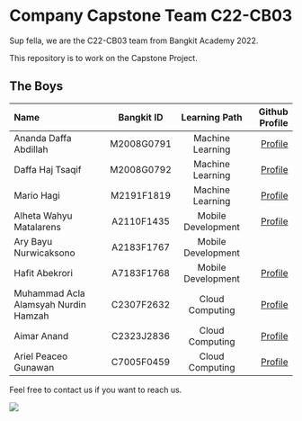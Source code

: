 # Company Capstone Team C22-CB03

Sup fella, we are the C22-CB03 team from Bangkit Academy 2022.

This repository is to work on the Capstone Project.

## The Boys

Name | Bangkit ID | Learning Path | Github Profile
:---|:---:|:---:|---:
Ananda Daffa Abdillah | M2008G0791 | Machine Learning | [Profile](https://github.com/Anandadaffa)
Daffa Haj Tsaqif| M2008G0792 | Machine Learning | [Profile](https://https://github.com/dhupee)
Mario Hagi | M2191F1819 | Machine Learning | [Profile](https://github.com/mariohagi)
Alheta Wahyu Matalarens |  A2110F1435 | Mobile Development | [Profile](https://github.com/ZenMachi)
Ary Bayu Nurwicaksono | A2183F1767 | Mobile Development
Hafit Abekrori | A7183F1768 | Mobile Development | [Profile](https://github.com/Haf0)
Muhammad Acla Alamsyah Nurdin Hamzah | C2307F2632 | Cloud Computing | [Profile](https://github.com/Aclaputra)
Aimar Anand | C2323J2836 | Cloud Computing | [Profile](https://github.com/imar6teen)
Ariel Peaceo Gunawan | C7005F0459 | Cloud Computing | [Profile](https://github.com/Kouci01)

Feel free to contact us if you want to reach us.

<div>
    <img src="https://media.giphy.com/media/evB90wPnh5LxG3XU5o/giphy.gif">
</div>
